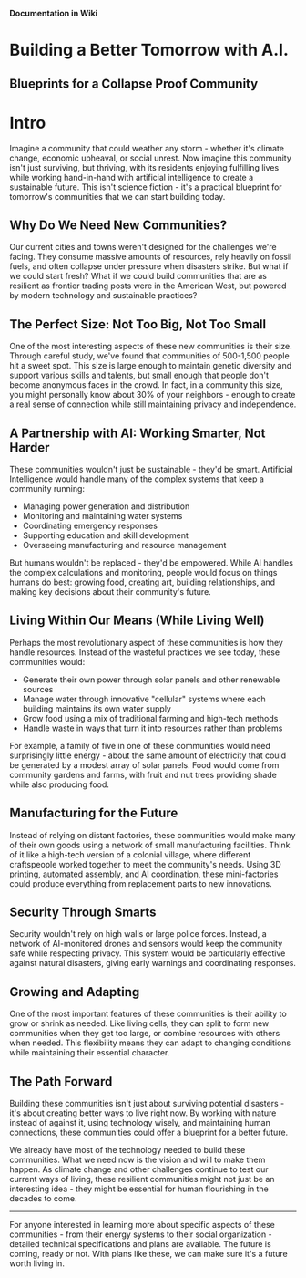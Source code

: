 **Documentation in Wiki**

# Building a Better Tomorrow with A.I.

## Blueprints for a Collapse Proof Community

# Intro

Imagine a community that could weather any storm \- whether it's climate change, economic upheaval, or social unrest. Now imagine this community isn't just surviving, but thriving, with its residents enjoying fulfilling lives while working hand-in-hand with artificial intelligence to create a sustainable future. This isn't science fiction \- it's a practical blueprint for tomorrow's communities that we can start building today.

## Why Do We Need New Communities?

Our current cities and towns weren't designed for the challenges we're facing. They consume massive amounts of resources, rely heavily on fossil fuels, and often collapse under pressure when disasters strike. But what if we could start fresh? What if we could build communities that are as resilient as frontier trading posts were in the American West, but powered by modern technology and sustainable practices?

## The Perfect Size: Not Too Big, Not Too Small

One of the most interesting aspects of these new communities is their size. Through careful study, we've found that communities of 500-1,500 people hit a sweet spot. This size is large enough to maintain genetic diversity and support various skills and talents, but small enough that people don't become anonymous faces in the crowd. In fact, in a community this size, you might personally know about 30% of your neighbors \- enough to create a real sense of connection while still maintaining privacy and independence.

## A Partnership with AI: Working Smarter, Not Harder

These communities wouldn't just be sustainable \- they'd be smart. Artificial Intelligence would handle many of the complex systems that keep a community running:

- Managing power generation and distribution  
- Monitoring and maintaining water systems  
- Coordinating emergency responses  
- Supporting education and skill development  
- Overseeing manufacturing and resource management

But humans wouldn't be replaced \- they'd be empowered. While AI handles the complex calculations and monitoring, people would focus on things humans do best: growing food, creating art, building relationships, and making key decisions about their community's future.

## Living Within Our Means (While Living Well)

Perhaps the most revolutionary aspect of these communities is how they handle resources. Instead of the wasteful practices we see today, these communities would:

- Generate their own power through solar panels and other renewable sources  
- Manage water through innovative "cellular" systems where each building maintains its own water supply  
- Grow food using a mix of traditional farming and high-tech methods  
- Handle waste in ways that turn it into resources rather than problems

For example, a family of five in one of these communities would need surprisingly little energy \- about the same amount of electricity that could be generated by a modest array of solar panels. Food would come from community gardens and farms, with fruit and nut trees providing shade while also producing food.

## Manufacturing for the Future

Instead of relying on distant factories, these communities would make many of their own goods using a network of small manufacturing facilities. Think of it like a high-tech version of a colonial village, where different craftspeople worked together to meet the community's needs. Using 3D printing, automated assembly, and AI coordination, these mini-factories could produce everything from replacement parts to new innovations.

## Security Through Smarts

Security wouldn't rely on high walls or large police forces. Instead, a network of AI-monitored drones and sensors would keep the community safe while respecting privacy. This system would be particularly effective against natural disasters, giving early warnings and coordinating responses.

## Growing and Adapting

One of the most important features of these communities is their ability to grow or shrink as needed. Like living cells, they can split to form new communities when they get too large, or combine resources with others when needed. This flexibility means they can adapt to changing conditions while maintaining their essential character.

## The Path Forward

Building these communities isn't just about surviving potential disasters \- it's about creating better ways to live right now. By working with nature instead of against it, using technology wisely, and maintaining human connections, these communities could offer a blueprint for a better future.

We already have most of the technology needed to build these communities. What we need now is the vision and will to make them happen. As climate change and other challenges continue to test our current ways of living, these resilient communities might not just be an interesting idea \- they might be essential for human flourishing in the decades to come.

---

For anyone interested in learning more about specific aspects of these communities \- from their energy systems to their social organization \- detailed technical specifications and plans are available. The future is coming, ready or not. With plans like these, we can make sure it's a future worth living in.
